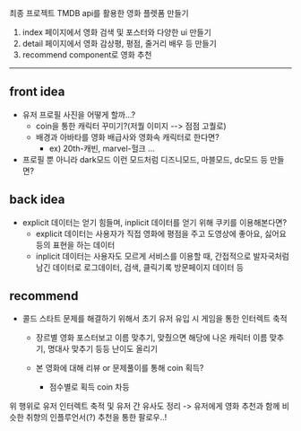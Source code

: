 최종 프로젝트 TMDB api를 활용한 영화 플렛폼 만들기

1. index 페이지에서 영화 검색 및 포스터와 다양한 ui 만들기
2. detail 페이지에서 영화 감상평, 평점, 줄거리 배우 등 만들기
3. recommend component로 영화 추천


---


## front idea
- 유저 프로필 사진을 어떻게 할까...?
  - coin을 통한 캐릭터 꾸미기?(저퀄 이미지 --> 점점 고퀄로)
  - 배경과 아바타를 영화 배급사와 영화속 캐릭터로 한다면?
    - ex) 20th-캐빈, marvel-헐크 ...
- 프로필 뿐 아니라 dark모드 이런 모드처럼 디즈니모드, 마블모드, dc모드 등 만들면?

## back idea
- explicit 데이터는 얻기 힘들며, inplicit 데이터를 얻기 위해 쿠키를 이용해본다면?
  - explicit 데이터는 사용자가 직접 영화에 평점을 주고 도영상에 좋아요, 싫어요 등의 표현을 하는 데이터
  - inplicit 데이터는 사용자도 모르게 서비스를 이용할 때, 간접적으로 발자국처럼 남긴 데이터로 로그데이터, 검색, 클릭기록 방문페이지 데이터 등


## recommend
- 콜드 스타트 문제를 해결하기 위해서 초기 유저 유입 시 게임을 통한 인터렉트 축적
  - 장르별 영화 포스터보고 이름 맞추기, 맞췄으면 해당에 나온 캐릭터 이름 맞추기, 명대사 맞추기 등등 난이도 올리기

  - 본 영화에 대해 리뷰 or 문제풀이를 통해 coin 획득?
    - 점수별로 획득 coin 차등

위 행위로 유저 인터렉트 축적 및 유저 간 유사도 정리
-> 유저에게 영화 추천과 함께 비슷한 취향의 인플루언서(?) 추천을 통한 팔로우..!